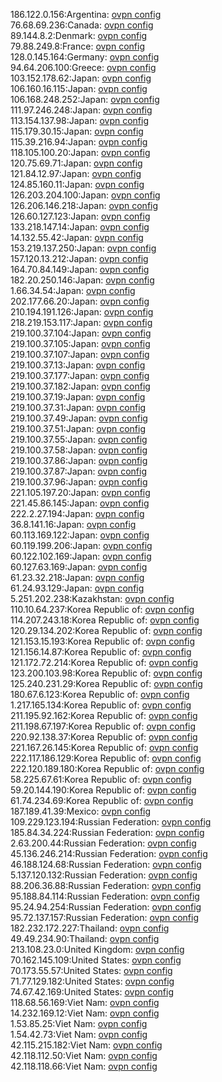 186.122.0.156:Argentina: [ovpn config](vpn/186_122_0_156.ovpn)  
76.68.69.236:Canada: [ovpn config](vpn/76_68_69_236.ovpn)  
89.144.8.2:Denmark: [ovpn config](vpn/89_144_8_2.ovpn)  
79.88.249.8:France: [ovpn config](vpn/79_88_249_8.ovpn)  
128.0.145.164:Germany: [ovpn config](vpn/128_0_145_164.ovpn)  
94.64.206.100:Greece: [ovpn config](vpn/94_64_206_100.ovpn)  
103.152.178.62:Japan: [ovpn config](vpn/103_152_178_62.ovpn)  
106.160.16.115:Japan: [ovpn config](vpn/106_160_16_115.ovpn)  
106.168.248.252:Japan: [ovpn config](vpn/106_168_248_252.ovpn)  
111.97.246.248:Japan: [ovpn config](vpn/111_97_246_248.ovpn)  
113.154.137.98:Japan: [ovpn config](vpn/113_154_137_98.ovpn)  
115.179.30.15:Japan: [ovpn config](vpn/115_179_30_15.ovpn)  
115.39.216.94:Japan: [ovpn config](vpn/115_39_216_94.ovpn)  
118.105.100.20:Japan: [ovpn config](vpn/118_105_100_20.ovpn)  
120.75.69.71:Japan: [ovpn config](vpn/120_75_69_71.ovpn)  
121.84.12.97:Japan: [ovpn config](vpn/121_84_12_97.ovpn)  
124.85.160.11:Japan: [ovpn config](vpn/124_85_160_11.ovpn)  
126.203.204.100:Japan: [ovpn config](vpn/126_203_204_100.ovpn)  
126.206.146.218:Japan: [ovpn config](vpn/126_206_146_218.ovpn)  
126.60.127.123:Japan: [ovpn config](vpn/126_60_127_123.ovpn)  
133.218.147.14:Japan: [ovpn config](vpn/133_218_147_14.ovpn)  
14.132.55.42:Japan: [ovpn config](vpn/14_132_55_42.ovpn)  
153.219.137.250:Japan: [ovpn config](vpn/153_219_137_250.ovpn)  
157.120.13.212:Japan: [ovpn config](vpn/157_120_13_212.ovpn)  
164.70.84.149:Japan: [ovpn config](vpn/164_70_84_149.ovpn)  
182.20.250.146:Japan: [ovpn config](vpn/182_20_250_146.ovpn)  
1.66.34.54:Japan: [ovpn config](vpn/1_66_34_54.ovpn)  
202.177.66.20:Japan: [ovpn config](vpn/202_177_66_20.ovpn)  
210.194.191.126:Japan: [ovpn config](vpn/210_194_191_126.ovpn)  
218.219.153.117:Japan: [ovpn config](vpn/218_219_153_117.ovpn)  
219.100.37.104:Japan: [ovpn config](vpn/219_100_37_104.ovpn)  
219.100.37.105:Japan: [ovpn config](vpn/219_100_37_105.ovpn)  
219.100.37.107:Japan: [ovpn config](vpn/219_100_37_107.ovpn)  
219.100.37.13:Japan: [ovpn config](vpn/219_100_37_13.ovpn)  
219.100.37.177:Japan: [ovpn config](vpn/219_100_37_177.ovpn)  
219.100.37.182:Japan: [ovpn config](vpn/219_100_37_182.ovpn)  
219.100.37.19:Japan: [ovpn config](vpn/219_100_37_19.ovpn)  
219.100.37.31:Japan: [ovpn config](vpn/219_100_37_31.ovpn)  
219.100.37.49:Japan: [ovpn config](vpn/219_100_37_49.ovpn)  
219.100.37.51:Japan: [ovpn config](vpn/219_100_37_51.ovpn)  
219.100.37.55:Japan: [ovpn config](vpn/219_100_37_55.ovpn)  
219.100.37.58:Japan: [ovpn config](vpn/219_100_37_58.ovpn)  
219.100.37.86:Japan: [ovpn config](vpn/219_100_37_86.ovpn)  
219.100.37.87:Japan: [ovpn config](vpn/219_100_37_87.ovpn)  
219.100.37.96:Japan: [ovpn config](vpn/219_100_37_96.ovpn)  
221.105.197.20:Japan: [ovpn config](vpn/221_105_197_20.ovpn)  
221.45.86.145:Japan: [ovpn config](vpn/221_45_86_145.ovpn)  
222.2.27.194:Japan: [ovpn config](vpn/222_2_27_194.ovpn)  
36.8.141.16:Japan: [ovpn config](vpn/36_8_141_16.ovpn)  
60.113.169.122:Japan: [ovpn config](vpn/60_113_169_122.ovpn)  
60.119.199.206:Japan: [ovpn config](vpn/60_119_199_206.ovpn)  
60.122.102.169:Japan: [ovpn config](vpn/60_122_102_169.ovpn)  
60.127.63.169:Japan: [ovpn config](vpn/60_127_63_169.ovpn)  
61.23.32.218:Japan: [ovpn config](vpn/61_23_32_218.ovpn)  
61.24.93.129:Japan: [ovpn config](vpn/61_24_93_129.ovpn)  
5.251.202.238:Kazakhstan: [ovpn config](vpn/5_251_202_238.ovpn)  
110.10.64.237:Korea Republic of: [ovpn config](vpn/110_10_64_237.ovpn)  
114.207.243.18:Korea Republic of: [ovpn config](vpn/114_207_243_18.ovpn)  
120.29.134.202:Korea Republic of: [ovpn config](vpn/120_29_134_202.ovpn)  
121.153.15.193:Korea Republic of: [ovpn config](vpn/121_153_15_193.ovpn)  
121.156.14.87:Korea Republic of: [ovpn config](vpn/121_156_14_87.ovpn)  
121.172.72.214:Korea Republic of: [ovpn config](vpn/121_172_72_214.ovpn)  
123.200.103.98:Korea Republic of: [ovpn config](vpn/123_200_103_98.ovpn)  
125.240.231.29:Korea Republic of: [ovpn config](vpn/125_240_231_29.ovpn)  
180.67.6.123:Korea Republic of: [ovpn config](vpn/180_67_6_123.ovpn)  
1.217.165.134:Korea Republic of: [ovpn config](vpn/1_217_165_134.ovpn)  
211.195.92.162:Korea Republic of: [ovpn config](vpn/211_195_92_162.ovpn)  
211.198.67.197:Korea Republic of: [ovpn config](vpn/211_198_67_197.ovpn)  
220.92.138.37:Korea Republic of: [ovpn config](vpn/220_92_138_37.ovpn)  
221.167.26.145:Korea Republic of: [ovpn config](vpn/221_167_26_145.ovpn)  
222.117.186.129:Korea Republic of: [ovpn config](vpn/222_117_186_129.ovpn)  
222.120.189.180:Korea Republic of: [ovpn config](vpn/222_120_189_180.ovpn)  
58.225.67.61:Korea Republic of: [ovpn config](vpn/58_225_67_61.ovpn)  
59.20.144.190:Korea Republic of: [ovpn config](vpn/59_20_144_190.ovpn)  
61.74.234.69:Korea Republic of: [ovpn config](vpn/61_74_234_69.ovpn)  
187.189.41.39:Mexico: [ovpn config](vpn/187_189_41_39.ovpn)  
109.229.123.194:Russian Federation: [ovpn config](vpn/109_229_123_194.ovpn)  
185.84.34.224:Russian Federation: [ovpn config](vpn/185_84_34_224.ovpn)  
2.63.200.44:Russian Federation: [ovpn config](vpn/2_63_200_44.ovpn)  
45.136.246.214:Russian Federation: [ovpn config](vpn/45_136_246_214.ovpn)  
46.188.124.68:Russian Federation: [ovpn config](vpn/46_188_124_68.ovpn)  
5.137.120.132:Russian Federation: [ovpn config](vpn/5_137_120_132.ovpn)  
88.206.36.88:Russian Federation: [ovpn config](vpn/88_206_36_88.ovpn)  
95.188.84.114:Russian Federation: [ovpn config](vpn/95_188_84_114.ovpn)  
95.24.94.254:Russian Federation: [ovpn config](vpn/95_24_94_254.ovpn)  
95.72.137.157:Russian Federation: [ovpn config](vpn/95_72_137_157.ovpn)  
182.232.172.227:Thailand: [ovpn config](vpn/182_232_172_227.ovpn)  
49.49.234.90:Thailand: [ovpn config](vpn/49_49_234_90.ovpn)  
213.108.23.0:United Kingdom: [ovpn config](vpn/213_108_23_0.ovpn)  
70.162.145.109:United States: [ovpn config](vpn/70_162_145_109.ovpn)  
70.173.55.57:United States: [ovpn config](vpn/70_173_55_57.ovpn)  
71.77.129.182:United States: [ovpn config](vpn/71_77_129_182.ovpn)  
74.67.42.169:United States: [ovpn config](vpn/74_67_42_169.ovpn)  
118.68.56.169:Viet Nam: [ovpn config](vpn/118_68_56_169.ovpn)  
14.232.169.12:Viet Nam: [ovpn config](vpn/14_232_169_12.ovpn)  
1.53.85.25:Viet Nam: [ovpn config](vpn/1_53_85_25.ovpn)  
1.54.42.73:Viet Nam: [ovpn config](vpn/1_54_42_73.ovpn)  
42.115.215.182:Viet Nam: [ovpn config](vpn/42_115_215_182.ovpn)  
42.118.112.50:Viet Nam: [ovpn config](vpn/42_118_112_50.ovpn)  
42.118.118.66:Viet Nam: [ovpn config](vpn/42_118_118_66.ovpn)  
